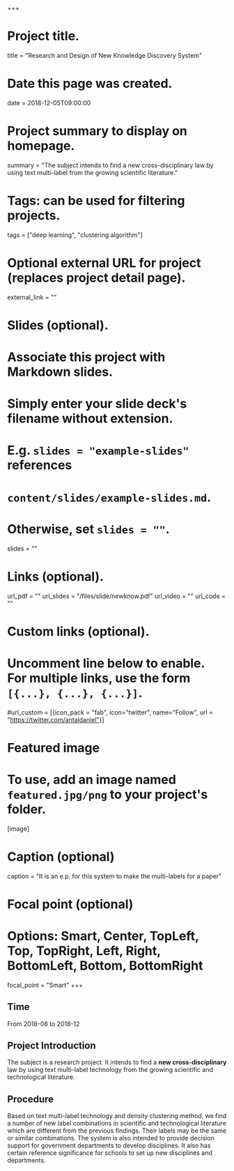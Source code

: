+++
# Project title.
title = "Research and Design of New Knowledge Discovery System"

# Date this page was created.
date = 2018-12-05T09:00:00

# Project summary to display on homepage.
summary = "The subject  intends to find a new cross-disciplinary law by using text multi-label from the growing scientific literature."

# Tags: can be used for filtering projects.
tags = ["deep learning", "clustering algorithm"]

# Optional external URL for project (replaces project detail page).
external_link = ""

# Slides (optional).
#   Associate this project with Markdown slides.
#   Simply enter your slide deck's filename without extension.
#   E.g. `slides = "example-slides"` references 
#   `content/slides/example-slides.md`.
#   Otherwise, set `slides = ""`.
slides = ""

# Links (optional).
url_pdf = ""
url_slides = "/files/slide/newknow.pdf"
url_video = ""
url_code = ""

# Custom links (optional).
#   Uncomment line below to enable. For multiple links, use the form `[{...}, {...}, {...}]`.
#url_custom = [{icon_pack = "fab", icon="twitter", name="Follow", url = "https://twitter.com/antaldaniel"}]

# Featured image
# To use, add an image named `featured.jpg/png` to your project's folder. 
[image]
  # Caption (optional)
  caption = "It is an e.p. for this system to make the multi-labels for a paper"
  
  # Focal point (optional)
  # Options: Smart, Center, TopLeft, Top, TopRight, Left, Right, BottomLeft, Bottom, BottomRight
  focal_point = "Smart"
+++

## Time

From 2018-08 to 2018-12

## Project Introduction

The subject is a research project. It intends to find a **new cross-disciplinary** law by using text multi-label technology from the growing scientific and technological literature.

## Procedure
Based on text multi-label technology and density clustering method, we find a number of new label combinations in scientific and technological literature which are different from the previous findings. Their labels may be the same or similar combinations. The system is also intended to provide decision support for government departments to develop disciplines. It also has certain reference significance for schools to set up new disciplines and departments.